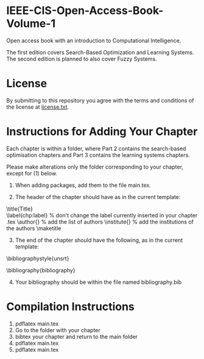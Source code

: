 # IEEE-CIS-Open-Access-Book-Volume-1
Open access book with an introduction to Computational Intelligence.

The first edition covers Search-Based Optimization and Learning Systems. The second edition is planned to also cover Fuzzy Systems.

# License

By submitting to this repository you agree with the terms and conditions of the license at [license.txt](license.txt).

# Instructions for Adding Your Chapter

Each chapter is within a folder, where Part 2 contains the search-based optimisation chapters and Part 3 contains the learning systems chapters.

Please make alterations only the folder corresponding to your chapter, except for (1) below.

1. When adding packages, add them to the file main.tex.


2. The header of the chapter should have as in the current template:

\title{Title}  
\label{chp:label} % don't change the label currently inserted in your chapter .tex
\author{} % add the list of authors
\institute{} % add the institutions of the authors
\maketitle

3. The end of the chapter should have the following, as in the current template:

\bibliographystyle{unsrt}

\bibliography{bibliography}

4. Your bibliography should be within the file named bibliography.bib


# Compilation Instructions

1. pdflatex main.tex
2. Go to the folder with your chapter
3. bibtex your chapter and return to the main folder
4. pdflatex main.tex
5. pdflatex main.tex

